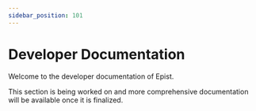 ```yaml
---
sidebar_position: 101
---
```


# Developer Documentation

Welcome to the developer documentation of Epist.

This section is being worked on and more comprehensive documentation will be available once it is finalized.